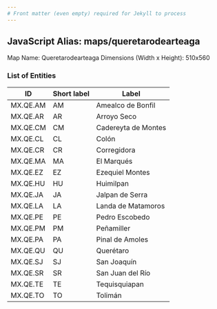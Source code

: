 ```yaml
---
# Front matter (even empty) required for Jekyll to process
---
```


## JavaScript Alias: maps/queretarodearteaga

Map Name: Queretarodearteaga
Dimensions (Width x Height): 510x560





### List of Entities

ID | Short label | Label
---|---|---|
MX.QE.AM|AM|Amealco de Bonfil
MX.QE.AR|AR|Arroyo Seco
MX.QE.CM|CM|Cadereyta de Montes
MX.QE.CL|CL|Colón
MX.QE.CR|CR|Corregidora
MX.QE.MA|MA|El Marqués
MX.QE.EZ|EZ|Ezequiel Montes
MX.QE.HU|HU|Huimilpan
MX.QE.JA|JA|Jalpan de Serra
MX.QE.LA|LA|Landa de Matamoros
MX.QE.PE|PE|Pedro Escobedo
MX.QE.PM|PM|Peñamiller
MX.QE.PA|PA|Pinal de Amoles
MX.QE.QU|QU|Querétaro
MX.QE.SJ|SJ|San Joaquín
MX.QE.SR|SR|San Juan del Río
MX.QE.TE|TE|Tequisquiapan
MX.QE.TO|TO|Tolimán

